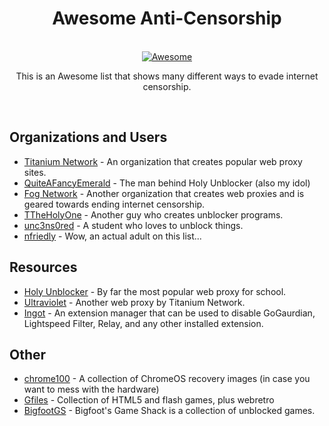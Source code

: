 <div align="center">
	
# Awesome Anti-Censorship
	
</div>
<br>
<div align="center">
	<a href="https://awesome.re">
		<img src="https://awesome.re/badge-flat2.svg" alt="Awesome">
	</a>
  <p>This is an Awesome list that shows many different ways to evade internet censorship.</p>
</div>
<br>

## Organizations and Users

- [Titanium Network](https://github.com/Titanium-Network) - An organization that creates popular web proxy sites.
- [QuiteAFancyEmerald](https://github.com/QuiteAFancyEmerald) - The man behind Holy Unblocker (also my idol)
- [Fog Network](https://github.com/FogNetwork) - Another organization that creates web proxies and is geared towards ending internet censorship.
- [TTheHolyOne](https://github.com/TTheHolyOne) - Another guy who creates unblocker programs.
- [unc3ns0red](https://github.com/unc3ns0red) - A student who loves to unblock things.
- [nfriedly](https://github.com/nfriedly) - Wow, an actual adult on this list...

## Resources

- [Holy Unblocker](https://github.com/QuiteAFancyEmerald/Holy-Unblocker) - By far the most popular web proxy for school.
- [Ultraviolet](https://github.com/Titanium-Network/Ultraviolet) - Another web proxy by Titanium Network.
- [Ingot](https://github.com/FogNetwork/Ingot) - An extension manager that can be used to disable GoGaurdian, Lightspeed Filter, Relay, and any other installed extension.

## Other

- [chrome100](https://github.com/e9x/chrome100) - A collection of ChromeOS recovery images (in case you want to mess with the hardware)
- [Gfiles](https://github.com/BinBashBanana/gfiles) - Collection of HTML5 and flash games, plus webretro
- [BigfootGS](https://github.com/BigfootsGS/BigfootsGS.github.io) - Bigfoot's Game Shack is a collection of unblocked games.
